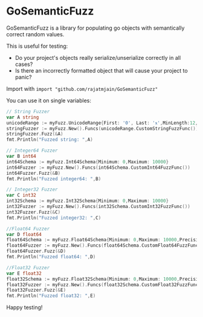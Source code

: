 # GoSemanticFuzz

GoSemanticFuzz is a library for populating go objects with semantically correct random values.

This is useful for testing:

- Do your project's objects really serialize/unserialize correctly in all cases?
- Is there an incorrectly formatted object that will cause your project to panic?

Import with `import "github.com/rajatmjain/GoSemanticFuzz"`

You can use it on single variables:

```go
// String Fuzzer
var A string
unicodeRange := myFuzz.UnicodeRange{First: '0', Last: 'ӿ',MinLength:12,MaxLength: 25}
stringFuzzer := myFuzz.New().Funcs(unicodeRange.CustomStringFuzzFunc())
stringFuzzer.Fuzz(&A)
fmt.Println("Fuzzed string: ",A)
```

```go
// Integer64 Fuzzer
var B int64
int64Schema := myFuzz.Int64Schema{Minimum: 0,Maximum: 10000}
int64Fuzzer := myFuzz.New().Funcs(int64Schema.CustomInt64FuzzFunc())
int64Fuzzer.Fuzz(&B)
fmt.Println("Fuzzed integer64: ",B)
```

```go
// Integer32 Fuzzer
var C int32
int32Schema := myFuzz.Int32Schema{Minimum: 0,Maximum: 10000}
int32Fuzzer := myFuzz.New().Funcs(int32Schema.CustomInt32FuzzFunc())
int32Fuzzer.Fuzz(&C)
fmt.Println("Fuzzed integer32: ",C)
```

```go
//Float64 Fuzzer
var D float64
float64Schema := myFuzz.Float64Schema{Minimum: 0,Maximum: 10000,Precision: 9}
float64Fuzzer := myFuzz.New().Funcs(float64Schema.CustomFloat64FuzzFunc())
float64Fuzzer.Fuzz(&D)
fmt.Println("Fuzzed float64: ",D)
```

```go
//Float32 Fuzzer
var E float32
float32Schema := myFuzz.Float32Schema{Minimum: 0,Maximum: 10000,Precision: 2}
float32Fuzzer := myFuzz.New().Funcs(float32Schema.CustomFloat32FuzzFunc())
float32Fuzzer.Fuzz(&E)
fmt.Println("Fuzzed float32: ",E)
```

Happy testing!
